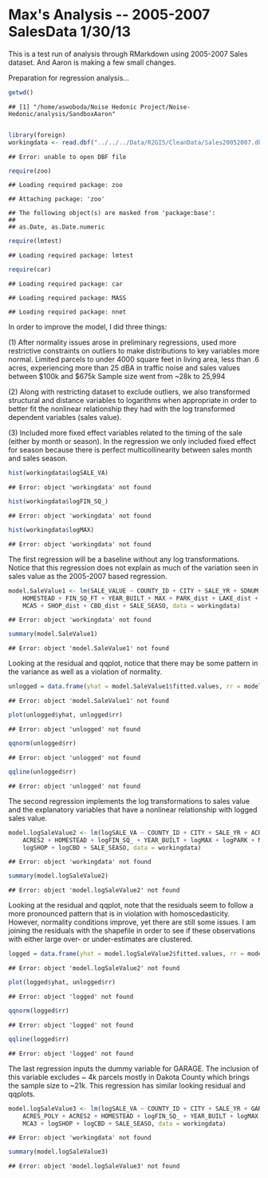 Max's Analysis -- 2005-2007 SalesData 1/30/13
========================================================

This is a test run of analysis through RMarkdown using 2005-2007 Sales dataset. And Aaron is making a few small changes.

Preparation for regression analysis...

```r
getwd()
```

```
## [1] "/home/aswoboda/Noise Hedonic Project/Noise-Hedonic/analysis/SandboxAaron"
```

```r

library(foreign)
workingdata <- read.dbf("../../../Data/R2GIS/CleanData/Sales20052007.dbf")
```

```
## Error: unable to open DBF file
```

```r
require(zoo)
```

```
## Loading required package: zoo
```

```
## Attaching package: 'zoo'
```

```
## The following object(s) are masked from 'package:base':
## 
## as.Date, as.Date.numeric
```

```r
require(lmtest)
```

```
## Loading required package: lmtest
```

```r
require(car)
```

```
## Loading required package: car
```

```
## Loading required package: MASS
```

```
## Loading required package: nnet
```


In order to improve the model, I did three things:

(1) After normality issues arose in preliminary regressions, used more restrictive constraints on outliers to make distributions to key variables more normal.
Limited parcels to under 4000 square feet in living area, less than .6 acres, experiencing more than 25 dBA in traffic noise and sales values between $100k and $675k
Sample size went from ~28k to 25,994

(2) Along with restricting dataset to exclude outliers, we also transformed structural and distance variables to logarithms when appropriate in order to better fit the nonlinear relationship they had with the log transformed dependent variables (sales value).

(3) Included more fixed effect variables related to the timing of the sale (either by month or season). In the regression we only included fixed effect for season because there is perfect multicollinearity between sales month and sales season.


```r
hist(workingdata$logSALE_VA)
```

```
## Error: object 'workingdata' not found
```

```r
hist(workingdata$logFIN_SQ_)
```

```
## Error: object 'workingdata' not found
```

```r
hist(workingdata$logMAX)
```

```
## Error: object 'workingdata' not found
```


The first regression will be a baseline without any log transformations. Notice that this regression does not explain as much of the variation seen in sales value as the 2005-2007 based regression.



```r
model.SaleValue1 <- lm(SALE_VALUE ~ COUNTY_ID + CITY + SALE_YR + SDNUM + ACRES_POLY + 
    HOMESTEAD + FIN_SQ_FT + YEAR_BUILT + MAX + PARK_dist + LAKE_dist + MCA3 + 
    MCA5 + SHOP_dist + CBD_dist + SALE_SEASO, data = workingdata)
```

```
## Error: object 'workingdata' not found
```

```r
summary(model.SaleValue1)
```

```
## Error: object 'model.SaleValue1' not found
```


Looking at the residual and qqplot, notice that there may be some pattern in the variance as well as a violation of normality.


```r
unlogged = data.frame(yhat = model.SaleValue1$fitted.values, rr = model.SaleValue1$residuals)
```

```
## Error: object 'model.SaleValue1' not found
```

```r
plot(unlogged$yhat, unlogged$rr)
```

```
## Error: object 'unlogged' not found
```

```r
qqnorm(unlogged$rr)
```

```
## Error: object 'unlogged' not found
```

```r
qqline(unlogged$rr)
```

```
## Error: object 'unlogged' not found
```


The second regression implements the log transformations to sales value and the explanatory variables that have a nonlinear relationship with logged sales value.


```r
model.logSaleValue2 <- lm(logSALE_VA ~ COUNTY_ID + CITY + SALE_YR + ACRES_POLY + 
    ACRES2 + HOMESTEAD + logFIN_SQ_ + YEAR_BUILT + logMAX + logPARK + MCA3 + 
    logSHOP + logCBD + SALE_SEASO, data = workingdata)
```

```
## Error: object 'workingdata' not found
```

```r
summary(model.logSaleValue2)
```

```
## Error: object 'model.logSaleValue2' not found
```


Looking at the residual and qqplot, note that the residuals seem to follow a more pronounced pattern that is in violation with homoscedasticity. However, normality conditions improve, yet there are still some issues. I am joining the residuals with the shapefile in order to see if these observations with either large over- or under-estimates are clustered.


```r
logged = data.frame(yhat = model.logSaleValue2$fitted.values, rr = model.logSaleValue2$residuals)
```

```
## Error: object 'model.logSaleValue2' not found
```

```r
plot(logged$yhat, unlogged$rr)
```

```
## Error: object 'logged' not found
```

```r
qqnorm(logged$rr)
```

```
## Error: object 'logged' not found
```

```r
qqline(logged$rr)
```

```
## Error: object 'logged' not found
```


The last regression inputs the dummy variable for GARAGE. The inclusion of this variable excludes ~ 4k parcels mostly in Dakota County which brings the sample size to ~21k. This regression has similar looking residual and qqplots.


```r
model.logSaleValue3 <- lm(logSALE_VA ~ COUNTY_ID + CITY + SALE_YR + GARAGE + 
    ACRES_POLY + ACRES2 + HOMESTEAD + logFIN_SQ_ + YEAR_BUILT + logMAX + logPARK + 
    MCA3 + logSHOP + logCBD + SALE_SEASO, data = workingdata)
```

```
## Error: object 'workingdata' not found
```

```r
summary(model.logSaleValue3)
```

```
## Error: object 'model.logSaleValue3' not found
```



